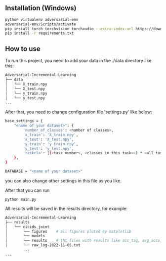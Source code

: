 ## Installation (Windows)

```bash
python virtualenv adversarial-env
adversarial-env/Scripts/activate
pip install torch torchvision torchaudio --extra-index-url https://download.pytorch.org/whl/cu116
pip install -r requirements.txt
```

## How to use 
To run this project, you need to add your data in the ./data directory like this:

```bash 
Adversarial-Incremental-Learning
├── data
│   └── X_train.npy
│   └── X_test.npy
│   └── y_train.npy
│   └── y_test.npy
...
```
After that, you need to change configuration file 'settings.py' like below:
```bash
base_settings = {
    "<name of your dataset>": {
        'number_of_classes': <number of classes>,
        'x_train': 'X_train.npy',
        'x_test': 'X_test.npy',
        'y_train': 'y_train.npy',
        'y_test': 'y_test.npy',
        'taskcla': [(<task number>, <classes in this task>>) * <all task number>]  # for example [(0, 10), (1, 1), (2, 1), (3, 1)] if we have 10 classes in the first task and one new class in the next 3 tasks
    },
}

DATABASE = "<name of your dataset>" 
```
you can also change other settings in this file as you like. 

After that you can run 
```
python main.py
```

All results will be saved in the results directory, for example:

```bash 
Adversarial-Incremental-Learning
├── results
│   └── cicids_joint
│       └── figures    # all figures ploted by matplotlib
│       └── models
│       └── results    # tht files with results like acc_tag, avg_accs, forg_taw etc.
│       └── raw_log-2022-11-05.txt
        ...
...
```
